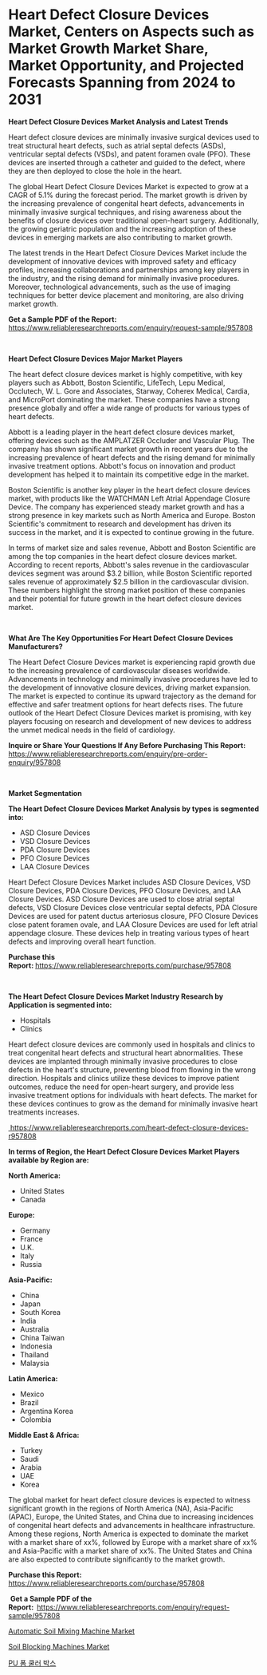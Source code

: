 <p><h1>Heart Defect Closure Devices Market, Centers on Aspects such as Market Growth Market Share, Market Opportunity, and Projected Forecasts Spanning from 2024 to 2031</h1></p><p><strong>Heart Defect Closure Devices Market Analysis and Latest Trends</strong></p>
<p><p>Heart defect closure devices are minimally invasive surgical devices used to treat structural heart defects, such as atrial septal defects (ASDs), ventricular septal defects (VSDs), and patent foramen ovale (PFO). These devices are inserted through a catheter and guided to the defect, where they are then deployed to close the hole in the heart.</p><p>The global Heart Defect Closure Devices Market is expected to grow at a CAGR of 5.1% during the forecast period. The market growth is driven by the increasing prevalence of congenital heart defects, advancements in minimally invasive surgical techniques, and rising awareness about the benefits of closure devices over traditional open-heart surgery. Additionally, the growing geriatric population and the increasing adoption of these devices in emerging markets are also contributing to market growth.</p><p>The latest trends in the Heart Defect Closure Devices Market include the development of innovative devices with improved safety and efficacy profiles, increasing collaborations and partnerships among key players in the industry, and the rising demand for minimally invasive procedures. Moreover, technological advancements, such as the use of imaging techniques for better device placement and monitoring, are also driving market growth.</p></p>
<p><strong>Get a Sample PDF of the Report:&nbsp;</strong> <a href="https://www.reliableresearchreports.com/enquiry/request-sample/957808">https://www.reliableresearchreports.com/enquiry/request-sample/957808</a></p>
<p>&nbsp;</p>
<p><strong>Heart Defect Closure Devices Major Market Players</strong></p>
<p><p>The heart defect closure devices market is highly competitive, with key players such as Abbott, Boston Scientific, LifeTech, Lepu Medical, Occlutech, W. L. Gore and Associates, Starway, Coherex Medical, Cardia, and MicroPort dominating the market. These companies have a strong presence globally and offer a wide range of products for various types of heart defects.</p><p>Abbott is a leading player in the heart defect closure devices market, offering devices such as the AMPLATZER Occluder and Vascular Plug. The company has shown significant market growth in recent years due to the increasing prevalence of heart defects and the rising demand for minimally invasive treatment options. Abbott's focus on innovation and product development has helped it to maintain its competitive edge in the market.</p><p>Boston Scientific is another key player in the heart defect closure devices market, with products like the WATCHMAN Left Atrial Appendage Closure Device. The company has experienced steady market growth and has a strong presence in key markets such as North America and Europe. Boston Scientific's commitment to research and development has driven its success in the market, and it is expected to continue growing in the future.</p><p>In terms of market size and sales revenue, Abbott and Boston Scientific are among the top companies in the heart defect closure devices market. According to recent reports, Abbott's sales revenue in the cardiovascular devices segment was around $3.2 billion, while Boston Scientific reported sales revenue of approximately $2.5 billion in the cardiovascular division. These numbers highlight the strong market position of these companies and their potential for future growth in the heart defect closure devices market.</p></p>
<p>&nbsp;</p>
<p><strong>What Are The Key Opportunities For Heart Defect Closure Devices Manufacturers?</strong></p>
<p><p>The Heart Defect Closure Devices market is experiencing rapid growth due to the increasing prevalence of cardiovascular diseases worldwide. Advancements in technology and minimally invasive procedures have led to the development of innovative closure devices, driving market expansion. The market is expected to continue its upward trajectory as the demand for effective and safer treatment options for heart defects rises. The future outlook of the Heart Defect Closure Devices market is promising, with key players focusing on research and development of new devices to address the unmet medical needs in the field of cardiology.</p></p>
<p><strong>Inquire or Share Your Questions If Any Before Purchasing This Report:</strong> <a href="https://www.reliableresearchreports.com/enquiry/pre-order-enquiry/957808">https://www.reliableresearchreports.com/enquiry/pre-order-enquiry/957808</a></p>
<p>&nbsp;</p>
<p><strong>Market Segmentation</strong></p>
<p><strong>The Heart Defect Closure Devices Market Analysis by types is segmented into:</strong></p>
<p><ul><li>ASD Closure Devices</li><li>VSD Closure Devices</li><li>PDA Closure Devices</li><li>PFO Closure Devices</li><li>LAA Closure Devices</li></ul></p>
<p><p>Heart Defect Closure Devices Market includes ASD Closure Devices, VSD Closure Devices, PDA Closure Devices, PFO Closure Devices, and LAA Closure Devices. ASD Closure Devices are used to close atrial septal defects, VSD Closure Devices close ventricular septal defects, PDA Closure Devices are used for patent ductus arteriosus closure, PFO Closure Devices close patent foramen ovale, and LAA Closure Devices are used for left atrial appendage closure. These devices help in treating various types of heart defects and improving overall heart function.</p></p>
<p><strong>Purchase this Report:&nbsp;</strong><a href="https://www.reliableresearchreports.com/purchase/957808">https://www.reliableresearchreports.com/purchase/957808</a></p>
<p>&nbsp;</p>
<p><strong>The Heart Defect Closure Devices Market Industry Research by Application is segmented into:</strong></p>
<p><ul><li>Hospitals</li><li>Clinics</li></ul></p>
<p><p>Heart defect closure devices are commonly used in hospitals and clinics to treat congenital heart defects and structural heart abnormalities. These devices are implanted through minimally invasive procedures to close defects in the heart's structure, preventing blood from flowing in the wrong direction. Hospitals and clinics utilize these devices to improve patient outcomes, reduce the need for open-heart surgery, and provide less invasive treatment options for individuals with heart defects. The market for these devices continues to grow as the demand for minimally invasive heart treatments increases.</p></p>
<p><a href="https://www.reliableresearchreports.com/heart-defect-closure-devices-r957808">&nbsp;https://www.reliableresearchreports.com/heart-defect-closure-devices-r957808</a></p>
<p><strong>In terms of Region, the Heart Defect Closure Devices Market Players available by Region are:</strong></p>
<p>
    <p> <strong> North America: </strong>
        <ul>
            <li>United States</li>
            <li>Canada</li>
        </ul>
        </p> 
    <p> <strong> Europe: </strong>
        <ul>
            <li>Germany</li>
            <li>France</li>
            <li>U.K.</li>
            <li>Italy</li>
            <li>Russia</li>
        </ul>
        </p> 
    <p> <strong> Asia-Pacific: </strong>
        <ul>
            <li>China</li>
            <li>Japan</li>
            <li>South Korea</li>
            <li>India</li>
            <li>Australia</li>
            <li>China Taiwan</li>
            <li>Indonesia</li>
            <li>Thailand</li>
            <li>Malaysia</li>
        </ul>
        </p> 
    <p> <strong> Latin America: </strong>
        <ul>
            <li>Mexico</li>
            <li>Brazil</li>
            <li>Argentina Korea</li>
            <li>Colombia</li>
        </ul>
        </p> 
    <p> <strong> Middle East & Africa: </strong>
        <ul>
            <li>Turkey</li>
            <li>Saudi</li>
            <li>Arabia</li>
            <li>UAE</li>
            <li>Korea</li>
        </ul>
    </p>
    </p>
<p><p>The global market for heart defect closure devices is expected to witness significant growth in the regions of North America (NA), Asia-Pacific (APAC), Europe, the United States, and China due to increasing incidences of congenital heart defects and advancements in healthcare infrastructure. Among these regions, North America is expected to dominate the market with a market share of xx%, followed by Europe with a market share of xx% and Asia-Pacific with a market share of xx%. The United States and China are also expected to contribute significantly to the market growth.</p></p>
<p><strong>Purchase this Report: </strong><a href="https://www.reliableresearchreports.com/purchase/957808">https://www.reliableresearchreports.com/purchase/957808</a></p>
<p>&nbsp;<strong>Get a Sample PDF of the Report:&nbsp;&nbsp;</strong><a href="https://www.reliableresearchreports.com/enquiry/request-sample/957808">https://www.reliableresearchreports.com/enquiry/request-sample/957808</a></p>
<p><strong></strong></p>
<p><p><a href="https://github.com/LiamDavis60/Market-Research-Report-List-1/blob/main/automatic-soil-mixing-machine-market.md">Automatic Soil Mixing Machine Market</a></p><p><a href="https://github.com/anwarsahrul281/Market-Research-Report-List-1/blob/main/soil-blocking-machines-market.md">Soil Blocking Machines Market</a></p><p><a href="https://github.com/sarassiksa/Market-Research-Report-List-1/blob/main/6615242180839.md">PU 폼 쿨러 박스</a></p></p>